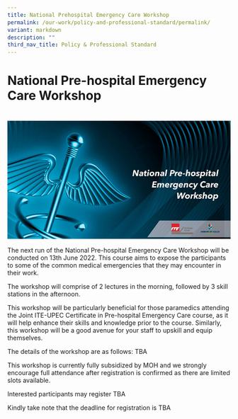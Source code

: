 ```yaml
---
title: National Prehospital Emergency Care Workshop
permalink: /our-work/policy-and-professional-standard/permalink/
variant: markdown
description: ""
third_nav_title: Policy & Professional Standard
---
```

# National Pre-hospital Emergency Care Workshop
# 
![](/images/Amb_Team_National_PEC_workshop.jpeg)

The next run of the National Pre-hospital Emergency Care Workshop will be conducted on 13th June 2022. This course aims to expose the participants to some of the common medical emergencies that they may encounter in their work.

The workshop will comprise of 2 lectures in the morning, followed by 3 skill stations in the afternoon.

This workshop will be particularly beneficial for those paramedics attending the Joint ITE-UPEC Certificate in Pre-hospital Emergency Care course, as it will help enhance their skills and knowledge prior to the course. Similarly, this workshop will be a good avenue for your staff to upskill and equip themselves.

The details of the workshop are as follows:
TBA

This workshop is currently fully subsidized by MOH and we strongly encourage full attendance after registration is confirmed as there are limited slots available.

Interested participants may register TBA

Kindly take note that the deadline for registration is TBA